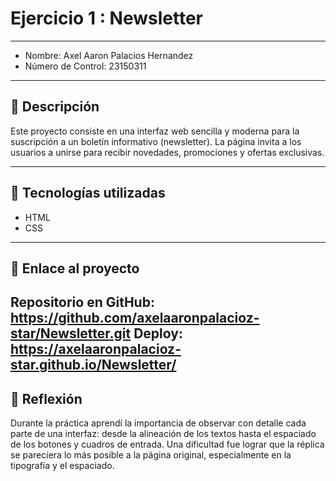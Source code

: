 # Ejercicio 1 : Newsletter

---

- Nombre: Axel Aaron Palacios Hernandez
- Número de Control: 23150311

---

## 📌 Descripción
Este proyecto consiste en una interfaz web sencilla y moderna para la suscripción a un boletín informativo (newsletter). La página invita a los usuarios a unirse para recibir novedades, promociones y ofertas exclusivas.

---

## 🚀 Tecnologías utilizadas
- HTML  
- CSS  

---

## 🔗 Enlace al proyecto
Repositorio en GitHub: https://github.com/axelaaronpalacioz-star/Newsletter.git
Deploy: https://axelaaronpalacioz-star.github.io/Newsletter/
---

## 📝 Reflexión
Durante la práctica aprendí la importancia de observar con detalle cada parte de una interfaz: desde la alineación de los textos hasta el espaciado de los botones y cuadros de entrada. Una dificultad fue lograr que la réplica se pareciera lo más posible a la página original, especialmente en la tipografía y el espaciado.